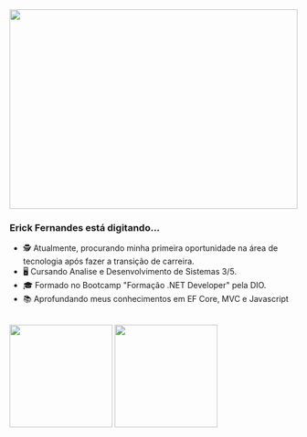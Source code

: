 <img src="https://user-images.githubusercontent.com/88864793/213793601-96091504-63db-4e52-bf69-1f283bb75ae6.png" alt="" width="100%" height="350"/>

 ### Erick Fernandes está digitando...

- 🕵️ Atualmente, procurando minha primeira oportunidade na área de tecnologia após fazer a transição de carreira.
- 🖥️ Cursando Analise e Desenvolvimento de Sistemas 3/5.
- 🎓 Formado no Bootcamp "Formação .NET Developer"  pela DIO.
- 📚 Aprofundando meus conhecimentos em EF Core, MVC e Javascript
<br>
<div>
<img src="https://github-readme-stats.vercel.app/api?username=ericckao&count_private=true&theme=chartreuse-dark&show_icons=true" height="180em"/>
<img src="https://github-readme-stats.vercel.app/api/top-langs/?username=ericckao&theme=midnight-purple" height="180em"/>
</div>

